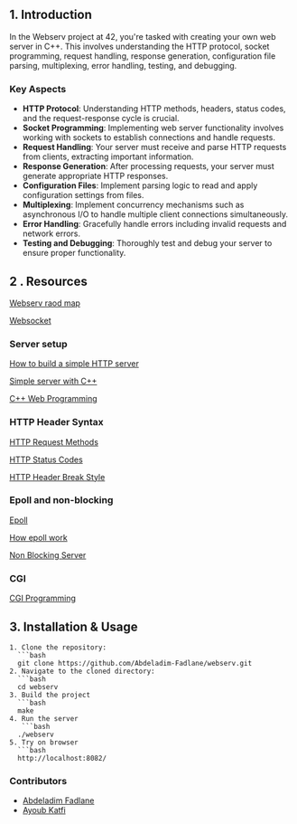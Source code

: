 ## 1. Introduction

In the Webserv project at 42, you're tasked with creating your own web server in C++. This involves understanding the HTTP protocol, socket programming, request handling, response generation, configuration file parsing, multiplexing, error handling, testing, and debugging.

### Key Aspects

- **HTTP Protocol**: Understanding HTTP methods, headers, status codes, and the request-response cycle is crucial.
- **Socket Programming**: Implementing web server functionality involves working with sockets to establish connections and handle requests.
- **Request Handling**: Your server must receive and parse HTTP requests from clients, extracting important information.
- **Response Generation**: After processing requests, your server must generate appropriate HTTP responses.
- **Configuration Files**: Implement parsing logic to read and apply configuration settings from files.
- **Multiplexing**: Implement concurrency mechanisms such as asynchronous I/O to handle multiple client connections simultaneously.
- **Error Handling**: Gracefully handle errors including invalid requests and network errors.
- **Testing and Debugging**: Thoroughly test and debug your server to ensure proper functionality.

## 2 . Resources

[Webserv raod map](https://www.figma.com/file/tQJOYxzFdxYkPYrPIv18kg/webserv-Flow?type=design&node-id=0-1&mode=design)

[Websocket](https://ipwithease.com/what-is-a-websocket/)

### Server setup

[How to build a simple HTTP server](https://medium.com/from-the-scratch/http-server-what-do-you-need-to-know-to-build-a-simple-http-server-from-scratch-d1ef8945e4fa)

[Simple server with C++](https://ncona.com/2019/04/building-a-simple-server-with-cpp/)

[C++ Web Programming](https://www.tutorialspoint.com/cplusplus/cpp_web_programming.htm)

### HTTP Header Syntax

[HTTP Request Methods](https://en.wikipedia.org/wiki/Hypertext_Transfer_Protocol#Request_methods)

[HTTP Status Codes](https://en.wikipedia.org/wiki/List_of_HTTP_status_codes)

[HTTP Header Break Style](https://stackoverflow.com/questions/5757290/http-header-line-break-style)

### Epoll and non-blocking

[Epoll](https://medium.com/@avocadi/what-is-epoll-9bbc74272f7c)

[How epoll work](TOOLS/UTILS/lrYLy.png)

[Non Blocking Server](https://www.geeksforgeeks.org/non-blocking-server-in-java-nio/?ref=header_search)

### CGI
[CGI Programming](https://forhjy.medium.com/42-webserv-cgi-programming-66d63c3b22db)

## 3. Installation & Usage

    1. Clone the repository:
      ```bash
      git clone https://github.com/Abdeladim-Fadlane/webserv.git
    2. Navigate to the cloned directory:
      ```bash 
      cd webserv
    3. Build the project
      ```bash 
      make
    4. Run the server 
       ```bash
      ./webserv
    5. Try on browser
      ```bash
      http://localhost:8082/
### Contributors
- [Abdeladim Fadlane](https://github.com/Abdeladim-Fadlane)
- [Ayoub Katfi](https://github.com/ayyoubkatfi)

